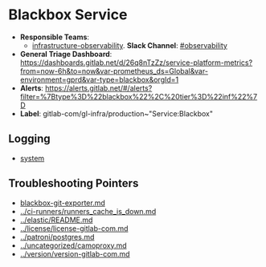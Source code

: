 <!-- MARKER: do not edit this section directly. Edit services/service-catalog.yml then run scripts/generate-docs -->
#  Blackbox Service

* **Responsible Teams**:
  * [infrastructure-observability](https://about.gitlab.com/handbook/engineering/infrastructure/team/reliability/). **Slack Channel**: [#observability](https://gitlab.slack.com/archives/observability)
* **General Triage Dashboard**: https://dashboards.gitlab.net/d/26q8nTzZz/service-platform-metrics?from=now-6h&to=now&var-prometheus_ds=Global&var-environment=gprd&var-type=blackbox&orgId=1
* **Alerts**: https://alerts.gitlab.net/#/alerts?filter=%7Btype%3D%22blackbox%22%2C%20tier%3D%22inf%22%7D
* **Label**: gitlab-com/gl-infra/production~"Service:Blackbox"

## Logging

* [system](https://log.gprd.gitlab.net/goto/b4618f79f80f44cb21a32623a275a0e6)

## Troubleshooting Pointers

* [blackbox-git-exporter.md](blackbox-git-exporter.md)
* [../ci-runners/runners_cache_is_down.md](../ci-runners/runners_cache_is_down.md)
* [../elastic/README.md](../elastic/README.md)
* [../license/license-gitlab-com.md](../license/license-gitlab-com.md)
* [../patroni/postgres.md](../patroni/postgres.md)
* [../uncategorized/camoproxy.md](../uncategorized/camoproxy.md)
* [../version/version-gitlab-com.md](../version/version-gitlab-com.md)
<!-- END_MARKER -->
